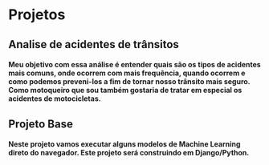 # Projetos

## Analise de acidentes de trânsitos
#### Meu objetivo com essa análise é entender quais são os tipos de acidentes mais comuns, onde ocorrem com mais frequência, quando ocorrem e como podemos preveni-los a fim de tornar nosso trânsito mais seguro. Como motoqueiro que sou também gostaria de tratar em especial os acidentes de motocicletas.


## Projeto Base
#### Neste projeto vamos executar alguns modelos de Machine Learning direto do navegador. Este projeto será construindo em Django/Python.
